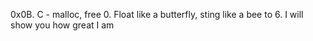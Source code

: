 0x0B. C - malloc, free
0. Float like a butterfly, sting like a bee
to 
6. I will show you how great I am
